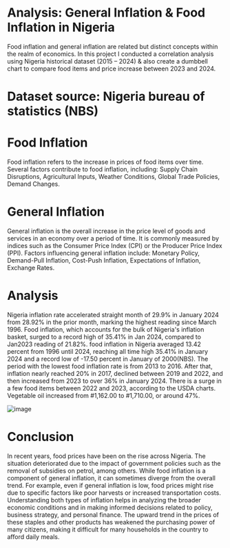 # Analysis: General Inflation & Food Inflation in Nigeria 
Food inflation and general inflation are related but distinct concepts within the realm of economics. In this project I conducted a correlation analysis using Nigeria historical dataset (2015 – 2024) & also create a dumbbell chart to compare food items and price increase between 2023 and 2024.

# Dataset source: Nigeria bureau of statistics (NBS)

# Food Inflation
Food inflation refers to the increase in prices of food items over time. Several factors contribute to food inflation, including: Supply Chain Disruptions, Agricultural Inputs, Weather Conditions, Global Trade Policies, Demand Changes.
# General Inflation
General inflation is the overall increase in the price level of goods and services in an economy over a period of time. It is commonly measured by indices such as the Consumer Price Index (CPI) or the Producer Price Index (PPI). Factors influencing general inflation include: Monetary Policy, Demand-Pull Inflation, Cost-Push Inflation, Expectations of Inflation, Exchange Rates.
# Analysis
Nigeria inflation rate accelerated straight month of 29.9% in January 2024 from 28.92% in the prior month, marking the highest reading since March 1996.
 Food inflation, which accounts for the bulk of Nigeria's inflation basket, surged to a record high of 35.41% in Jan 2024, compared to Jan2023 reading of 21.82%. food inflation in Nigeria averaged 13.42 percent from 1996 until 2024, reaching all time high 35.41% in January 2024 and a record low of -17.50 percent in January of 2000(NBS).
The period with the lowest food inflation rate is from 2013 to 2016. After that, inflation nearly reached 20% in 2017, declined between 2019 and 2022, and then increased from 2023 to over 36% in January 2024.
There is a surge in a few food items between 2022 and 2023, according to the USDA charts. Vegetable oil increased from #1,162.00 to #1,710.00, or around 47%. 
 

![image](https://github.com/rotland/Analysis-General-Inflation-Food-Inflation-in-Nigeria-/assets/65259178/0fc01e17-3b45-428e-aafa-e5b0e3925a26)



# Conclusion 
In recent years, food prices have been on the rise across Nigeria. The situation deteriorated due to the impact of government policies such as the removal of subsidies on petrol, among others.
While food inflation is a component of general inflation, it can sometimes diverge from the overall trend. For example, even if general inflation is low, food prices might rise due to specific factors like poor harvests or increased transportation costs.
Understanding both types of inflation helps in analyzing the broader economic conditions and in making informed decisions related to policy, business strategy, and personal finance.
The upward trend in the prices of these staples and other products has weakened the purchasing power of many citizens, making it difficult for many households in the country to afford daily meals.
